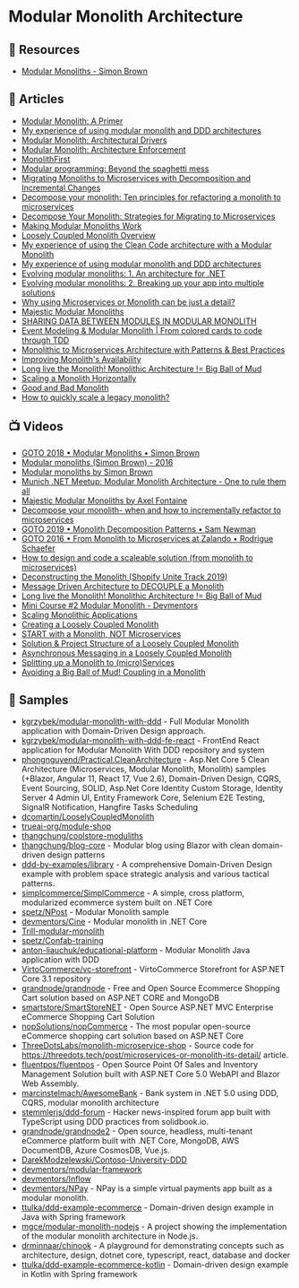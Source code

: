 # Modular Monolith Architecture

## 📘 Resources

- [Modular Monoliths - Simon Brown](https://files.gotocon.com/uploads/slides/conference_12/515/original/gotoberlin2018-modular-monoliths.pdf)

## 📕 Articles

- [Modular Monolith: A Primer](http://www.kamilgrzybek.com/design/modular-monolith-primer/)
- [My experience of using modular monolith and DDD architectures](https://www.thereformedprogrammer.net/my-experience-of-using-modular-monolith-and-ddd-architectures/)
- [Modular Monolith: Architectural Drivers](http://www.kamilgrzybek.com/design/modular-monolith-architectural-drivers/)
- [Modular Monolith: Architecture Enforcement](http://www.kamilgrzybek.com/design/modular-monolith-architecture-enforcement/)
- [MonolithFirst](https://martinfowler.com/bliki/MonolithFirst.html)
- [Modular programming: Beyond the spaghetti mess](https://www.tiny.cloud/blog/modular-programming-principle/)
- [Migrating Monoliths to Microservices with Decomposition and Incremental Changes](https://www.infoq.com/articles/migrating-monoliths-to-microservices-with-decomposition/)
- [Decompose your monolith: Ten principles for refactoring a monolith to microservices](https://chrisrichardson.net/post/refactoring/2020/08/21/ten-principles-for-refactoring-to-microservices.html)
- [Decompose Your Monolith: Strategies for Migrating to Microservices](https://chrisrichardson.net/post/refactoring/2019/10/09/refactoring-to-microservices.html)
- [Making Modular Monoliths Work](https://sookocheff.com/post/architecture/making-modular-monoliths-work/)
- [Loosely Coupled Monolith Overview](https://codeopinion.com/loosely-coupled-monolith/)
- [My experience of using the Clean Code architecture with a Modular Monolith](https://www.thereformedprogrammer.net/my-experience-of-using-the-clean-code-architecture-with-a-modular-monolith/)
- [My experience of using modular monolith and DDD architectures](https://www.thereformedprogrammer.net/my-experience-of-using-modular-monolith-and-ddd-architectures/)
- [Evolving modular monoliths: 1. An architecture for .NET](https://www.thereformedprogrammer.net/evolving-modular-monoliths-1-an-architecture-for-net/)
- [Evolving modular monoliths: 2. Breaking up your app into multiple solutions](https://www.thereformedprogrammer.net/evolving-modular-monoliths-2-breaking-up-your-app-into-multiple-solutions/)
- [Why using Microservices or Monolith can be just a detail?](https://threedots.tech/post/microservices-or-monolith-its-detail/)
- [Majestic Modular Monoliths](https://lukashajdu.com/post/majestic-modular-monolith/)
- [SHARING DATA BETWEEN MODULES IN MODULAR MONOLITH](https://lukaszcoding.com/sharing-data-between-modules-in-modular-monolith/)
- [Event Modeling & Modular Monolith | From colored cards to code through TDD](https://zycienakodach.pl/event-modeling-modularny-monolit)
- [Monolithic to Microservices Architecture with Patterns & Best Practices](https://medium.com/design-microservices-architecture-with-patterns/monolithic-to-microservices-architecture-with-patterns-best-practices-a768272797b2)
- [Improving Monolith's Availability](https://www.ledjonbehluli.com/posts/improving_monoliths_availability/)
- [Long live the Monolith! Monolithic Architecture != Big Ball of Mud](https://codeopinion.com/long-live-the-monolith-monolithic-architecture-big-ball-of-mud/)
- [Scaling a Monolith Horizontally](https://codeopinion.com/scaling-a-monolith-horizontally/)
- [Good and Bad Monolith](https://blog.ttulka.com/good-and-bad-monolith)
- [How to quickly scale a legacy monolith?](https://event-driven.io/en/how_to_quickly_scale_a_legacy_monolith/)
## 📺 Videos
- [GOTO 2018 • Modular Monoliths • Simon Brown](https://www.youtube.com/watch?v=5OjqD-ow8GE)
- [Modular monoliths (Simon Brown) - 2016](https://www.youtube.com/watch?v=kbKxmEeuvc4)
- [Modular monoliths by Simon Brown](https://www.youtube.com/watch?v=h_rBDIC51C4)
- [Munich .NET Meetup: Modular Monolith Architecture - One to rule them all](https://www.youtube.com/watch?v=tpeOWlif1l4)
- [Majestic Modular Monoliths by Axel Fontaine](https://www.youtube.com/watch?v=BOvxJaklcr0)
- [Decompose your monolith- when and how to incrementally refactor to microservices](https://vimeo.com/442842127/543b578f38)
- [GOTO 2019 • Monolith Decomposition Patterns • Sam Newman](https://www.youtube.com/watch?v=9I9GdSQ1bbM)
- [GOTO 2016 • From Monolith to Microservices at Zalando • Rodrigue Schaefer](https://www.youtube.com/watch?v=gEeHZwjwehs)
- [How to design and code a scaleable solution (from monolith to microservices)](https://www.youtube.com/watch?v=rzjy2DDPwio)
- [Deconstructing the Monolith (Shopify Unite Track 2019)](https://www.youtube.com/watch?v=ISYKx8sa53g)
- [Message Driven Architecture to DECOUPLE a Monolith](https://www.youtube.com/watch?v=bxGkavGaEiM)
- [Long live the Monolith! Monolithic Architecture != Big Ball of Mud](https://www.youtube.com/watch?v=VGShtGU3hOc)
- [Mini Course #2 Modular Monolith - Devmentors](https://www.youtube.com/watch?v=MkdutzVB3pY)
- [Scaling Monolithic Applications](https://www.youtube.com/watch?v=qZB_uGuWvUI)
- [Creating a Loosely Coupled Monolith](https://www.youtube.com/watch?v=48C-RsEu0BQ)
- [START with a Monolith, NOT Microservices](https://www.youtube.com/watch?v=Z_pj1mUDKdw)
- [Solution & Project Structure of a Loosely Coupled Monolith](https://www.youtube.com/watch?v=-1DU9c95ERs)
- [Asynchronous Messaging in a Loosely Coupled Monolith](https://www.youtube.com/watch?v=Qi6TaIYprqc)
- [Splitting up a Monolith to (micro)Services](https://www.youtube.com/watch?v=Inscvakv5XI)
- [Avoiding a Big Ball of Mud! Coupling in a Monolith](https://www.youtube.com/watch?v=MLjjWkN44q4)
## 🚀 Samples
- [kgrzybek/modular-monolith-with-ddd](https://github.com/kgrzybek/modular-monolith-with-ddd) - Full Modular Monolith application with Domain-Driven Design approach.
- [kgrzybek/modular-monolith-with-ddd-fe-react](https://github.com/kgrzybek/modular-monolith-with-ddd-fe-react) - FrontEnd React application for Modular Monolith With DDD repository and system
- [phongnguyend/Practical.CleanArchitecture](https://github.com/phongnguyend/Practical.CleanArchitecture) - Asp.Net Core 5 Clean Architecture (Microservices, Modular Monolith, Monolith) samples (+Blazor, Angular 11, React 17, Vue 2.6), Domain-Driven Design, CQRS, Event Sourcing, SOLID, Asp.Net Core Identity Custom Storage, Identity Server 4 Admin UI, Entity Framework Core, Selenium E2E Testing, SignalR Notification, Hangfire Tasks Scheduling
- [dcomartin/LooselyCoupledMonolith](https://github.com/dcomartin/LooselyCoupledMonolith)
- [trueai-org/module-shop](https://github.com/trueai-org/module-shop)
- [thangchung/coolstore-moduliths](https://github.com/thangchung/coolstore-moduliths)
- [thangchung/blog-core](https://github.com/thangchung/blog-core) - Modular blog using Blazor with clean domain-driven design patterns
- [ddd-by-examples/library](https://github.com/ddd-by-examples/library) - A comprehensive Domain-Driven Design example with problem space strategic analysis and various tactical patterns.
- [simplcommerce/SimplCommerce](https://github.com/simplcommerce/SimplCommerce) - A simple, cross platform, modularized ecommerce system built on .NET Core
- [spetz/NPost](https://github.com/spetz/NPost) - Modular Monolith sample
- [devmentors/Cine](https://github.com/devmentors/Cine) - Modular monolith in .NET Core
- [Trill-modular-monolith](https://github.com/devmentors/Trill-modular-monolith)
- [spetz/Confab-training](https://github.com/spetz/Confab-training)
- [anton-liauchuk/educational-platform](https://github.com/anton-liauchuk/educational-platform) - Modular Monolith Java application with DDD
- [VirtoCommerce/vc-storefront](https://github.com/VirtoCommerce/vc-storefront) - VirtoCommerce Storefront for ASP.NET Core 3.1 repository
- [grandnode/grandnode](https://github.com/grandnode/grandnode) - Free and Open Source Ecommerce Shopping Cart solution based on ASP.NET CORE and MongoDB
- [smartstore/SmartStoreNET](https://github.com/smartstore/SmartStoreNET) - Open Source ASP.NET MVC Enterprise eCommerce Shopping Cart Solution
- [nopSolutions/nopCommerce](https://github.com/nopSolutions/nopCommerce) - The most popular open-source eCommerce shopping cart solution based on ASP.NET Core
- [ThreeDotsLabs/monolith-microservice-shop](https://github.com/ThreeDotsLabs/monolith-microservice-shop) - Source code for https://threedots.tech/post/microservices-or-monolith-its-detail/ article.
- [fluentpos/fluentpos](https://github.com/fluentpos/fluentpos) - Open Source Point Of Sales and Inventory Management Solution built with ASP.NET Core 5.0 WebAPI and Blazor Web Assembly.
- [marcinstelmach/AwesomeBank](https://github.com/marcinstelmach/AwesomeBank) - Bank system in .NET 5.0 using DDD, CQRS, modular monolith architecture
- [stemmlerjs/ddd-forum](https://github.com/stemmlerjs/ddd-forum) - Hacker news-inspired forum app built with TypeScript using DDD practices from solidbook.io.
- [grandnode/grandnode2](https://github.com/grandnode/grandnode2) - Open source, headless, multi-tenant eCommerce platform built with .NET Core, MongoDB, AWS DocumentDB, Azure CosmosDB, Vue.js.
- [DarekModzelewski/Contoso-University-DDD](https://github.com/DarekModzelewski/Contoso-University-DDD)
- [devmentors/modular-framework](https://github.com/devmentors/modular-framework)
- [devmentors/Inflow](https://github.com/devmentors/Inflow)
- [devmentors/NPay](https://github.com/devmentors/NPay) - NPay is a simple virtual payments app built as a modular monolith.
- [ttulka/ddd-example-ecommerce](https://github.com/ttulka/ddd-example-ecommerce) - Domain-driven design example in Java with Spring framework
- [mgce/modular-monolith-nodejs](https://github.com/mgce/modular-monolith-nodejs) - A project showing the implementation of the modular monolith architecture in Node.js.
- [drminnaar/chinook](https://github.com/drminnaar/chinook) - A playground for demonstrating concepts such as architecture, design, dotnet core, typescript, react, database and docker
- [ttulka/ddd-example-ecommerce-kotlin](https://github.com/ttulka/ddd-example-ecommerce-kotlin) - Domain-driven design example in Kotlin with Spring framework